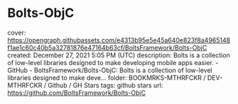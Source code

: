 # Bolts-ObjC

cover: https://opengraph.githubassets.com/e4313b95e5e45a640e823f8a4965148f1ae1c60c40b5a32781876e47164b63cf/BoltsFramework/Bolts-ObjC
created: December 27, 2021 5:05 PM (UTC)
description: Bolts is a collection of low-level libraries designed to make developing mobile apps easier. - GitHub - BoltsFramework/Bolts-ObjC: Bolts is a collection of low-level libraries designed to make deve...
folder: BOOKMRKS-MTHRFCKR / DEV-MTHRFCKR / Github / GH Stars
tags: github stars
url: https://github.com/BoltsFramework/Bolts-ObjC